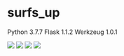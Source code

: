 # surfs_up

Python 3.7.7
Flask 1.1.2
Werkzeug 1.0.1

![](https://github.com/Muzznah/surfs_up/blob/master/Analysis/Prcp.png)
![](https://github.com/Muzznah/surfs_up/blob/master/Analysis/Prcp_bar.png)
![](https://github.com/Muzznah/surfs_up/blob/master/Analysis/Temp.png)
![](https://github.com/Muzznah/surfs_up/blob/master/Analysis/Temp_bar.png)
